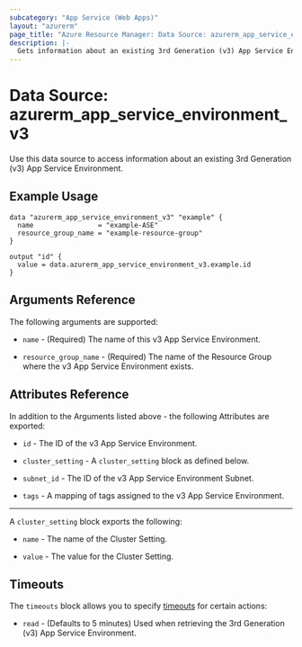 ```yaml
---
subcategory: "App Service (Web Apps)"
layout: "azurerm"
page_title: "Azure Resource Manager: Data Source: azurerm_app_service_environment_v3"
description: |-
  Gets information about an existing 3rd Generation (v3) App Service Environment.
---
```


# Data Source: azurerm_app_service_environment_v3

Use this data source to access information about an existing 3rd Generation (v3) App Service Environment.

## Example Usage

```hcl
data "azurerm_app_service_environment_v3" "example" {
  name                = "example-ASE"
  resource_group_name = "example-resource-group"
}

output "id" {
  value = data.azurerm_app_service_environment_v3.example.id
}
```

## Arguments Reference

The following arguments are supported:

* `name` - (Required) The name of this v3 App Service Environment.

* `resource_group_name` - (Required) The name of the Resource Group where the v3 App Service Environment exists.

## Attributes Reference

In addition to the Arguments listed above - the following Attributes are exported: 

* `id` - The ID of the v3 App Service Environment.

* `cluster_setting` - A `cluster_setting` block as defined below.

* `subnet_id` - The ID of the v3 App Service Environment Subnet.

* `tags` - A mapping of tags assigned to the v3 App Service Environment.

---

A `cluster_setting` block exports the following:

* `name` - The name of the Cluster Setting.

* `value` - The value for the Cluster Setting.

## Timeouts

The `timeouts` block allows you to specify [timeouts](https://www.terraform.io/docs/configuration/resources.html#timeouts) for certain actions:

* `read` - (Defaults to 5 minutes) Used when retrieving the 3rd Generation (v3) App Service Environment.
